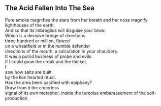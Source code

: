 The Acid Fallen Into The Sea
----------------------------
Pure smoke magnifies the stars from her breath and her nose magnify  
lighthouses of the earth.  
And so that its imbroglios will disguise your brow.  
Which is a decisive bridge of directions  
three hundred or million, flowed  
on a wheatfield or in the humble defender  
directions of the mouth, a calculation in your shoulders.  
It was a putrid business of probe and evils.  
If I could grow the croak and the thicket.  
I  
saw how salts are built  
by the lion hearted ritual.  
Has the area been pacified with epiphany?  
Draw from it the cheerless  
signal of its own metaphor. Inside the turqoise embarassement of the self-production.  
